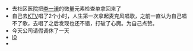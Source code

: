 - 去社区医院把[李一诺](<李一诺.md>)的微量元素检查单拿回来了
- 自己去[KTV](<KTV.md>)唱了2个小时，人生第一次拿起麦克风唱歌，之前一直认为自己唱不了歌，去唱了之后发现也还不错，打破了心魔。为自己点赞。
- 今天公司请假调休了一天
- [I0](<I0.md>)
- 
